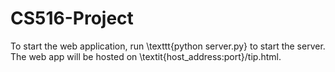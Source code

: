 # CS516-Project

To start the web application, run \texttt{python server.py} to start the server. The web app will be hosted on \textit{host_address:port}/tip.html.

